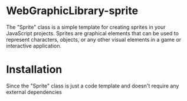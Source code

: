 # WebGraphicLibrary-sprite

The "Sprite" class is a simple template for creating sprites in your JavaScript projects. Sprites are graphical elements that can be used to represent characters, objects, or any other visual elements in a game or interactive application.

# Installation

Since the "Sprite" class is just a code template and doesn't require any external dependencies
